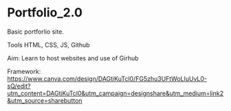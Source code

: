 # Portfolio_2.0

Basic portforlio site. 

Tools HTML, CSS, JS, Github

Aim: Learn to host websites and use of Girhub

Framework: https://www.canva.com/design/DAGtiKuTcl0/FG5zhu3UFtWoLIuUvL0-sQ/edit?utm_content=DAGtiKuTcl0&utm_campaign=designshare&utm_medium=link2&utm_source=sharebutton
